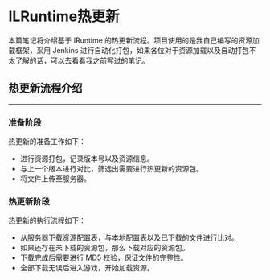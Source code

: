 # ILRuntime热更新

本篇笔记将介绍基于 IRuntime 的热更新流程。项目使用的是我自己编写的资源加载框架，采用 Jenkins 进行自动化打包，如果各位对于资源加载以及自动打包不太了解的话，可以去看看我之前写过的笔记。

## 热更新流程介绍

---

### 准备阶段

热更新的准备工作如下：

* 进行资源打包，记录版本号以及资源信息。
* 与上一个版本进行对比，筛选出需要进行热更新的资源包。
* 将文件上传至服务器。

### 热更新阶段

热更新的执行流程如下：

* 从服务器下载资源配置表，与本地配置表以及已下载的文件进行比对。
* 如果还存在未下载的资源包，那么下载对应的资源包。
* 下载完成后需要进行 MD5 校验，保证文件的完整性。
* 全部下载无误后进入游戏，开始加载资源。